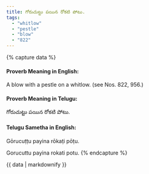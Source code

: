 ```yaml
---
title: గోరుచుట్టు పయిన రోకటి పోటు.
tags:
  - "whitlow"
  - "pestle"
  - "blow"
  - "822"
---
```


{% capture data %}
#### Proverb Meaning in English:
A blow with a pestle on a whitlow.
(see Nos. 822, 956.)

#### Proverb Meaning in Telugu:
గోరుచుట్టు పయిన రోకటి పోటు.

#### Telugu Sametha in English:
Gōrucuṭṭu payina rōkaṭi pōṭu.

Gorucuttu payina rokati potu.
{% endcapture %}

{{ data | markdownify }}

